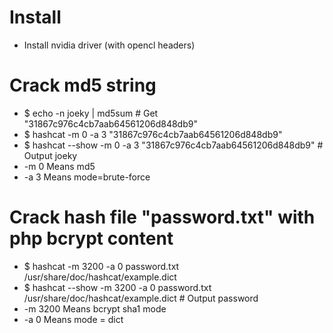 Install
=====
* Install nvidia driver (with opencl headers)

Crack md5 string
=====
* $ echo -n joeky | md5sum # Get "31867c976c4cb7aab64561206d848db9"
* $ hashcat -m 0 -a 3 "31867c976c4cb7aab64561206d848db9"
* $ hashcat --show -m 0 -a 3 "31867c976c4cb7aab64561206d848db9" # Output joeky
* -m 0 Means md5
* -a 3 Means mode=brute-force

Crack hash file "password.txt" with php bcrypt content
=====
* $ hashcat -m 3200 -a 0 password.txt /usr/share/doc/hashcat/example.dict
* $ hashcat --show -m 3200 -a 0 password.txt /usr/share/doc/hashcat/example.dict # Output password
* -m 3200 Means bcrypt sha1 mode
* -a 0 Means mode = dict


